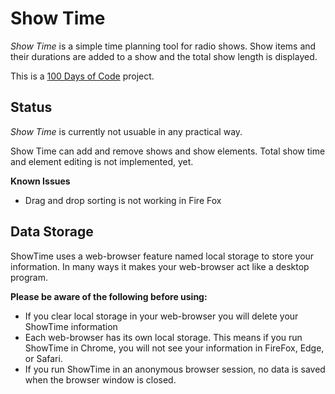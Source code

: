 # Show Time

*Show Time* is a simple time planning tool for radio shows. Show items and their durations are added to a show and the total show length is displayed.

This is a [100 Days of Code](http://100daysofcode.com/) project.

## Status 

*Show Time* is currently not usuable in any practical way.

Show Time can add and remove shows and show elements. Total show time and element editing is not implemented, yet.</p>

**Known Issues**

* Drag and drop sorting is not working in Fire Fox

## Data Storage

ShowTime uses a web-browser feature named local storage to store your information. In many ways it makes your web-browser act like a desktop program.

**Please be aware of the following before using:**

* If you clear local storage in your web-browser you will delete your ShowTime information
* Each web-browser has its own local storage. This means if you run ShowTime in Chrome, you will not see your information in FireFox, Edge, or Safari.
* If you run ShowTime in an anonymous browser session, no data is saved when the browser window is closed.
